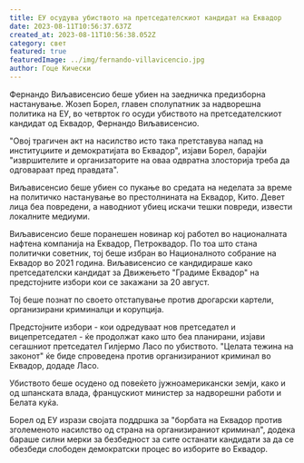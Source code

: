 ```yaml
---
title: ЕУ осудува убиството на претседателскиот кандидат на Еквадор
date: 2023-08-11T10:56:37.637Z
created_at: 2023-08-11T10:56:38.052Z
category: свет
featured: true
featuredImage: ../img/fernando-villavicencio.jpg
author: Гоце Кически
---
```

Фернандо Виљависенсио беше убиен на заедничка предизборна настанување. Жозеп Борел, главен сполупатник за надворешна политика на ЕУ, во четврток го осуди убиството на претседателскиот кандидат од Еквадор, Фернандо Виљависенсио.

"Овој трагичен акт на насилство исто така претставува напад на институциите и демократијата во Еквадор", изјави Борел, барајќи "извршителите и организаторите на оваа одвратна злосторија треба да одговараат пред правдата".

Виљависенсио беше убиен со пукање во средата на неделата за време на политичко настанување во престолнината на Еквадор, Кито. Девет лица беа повредени, а наводниот убиец искачи тешки повреди, извести локалните медиуми.

Виљависенсио беше поранешен новинар кој работел во националната нафтена компанија на Еквадор, Петроквадор. По тоа што стана политички советник, тој беше избран во Националното собрание на Еквадор во 2021 година. Виљависенсио се кандидираше како претседателски кандидат за Движењето "Градиме Еквадор" на предстојните избори кои се закажани за 20 август.

Тој беше познат по своето отстапување против дрогарски картели, организирани криминалци и корупција.

Предстојните избори - кои одредуваат нов претседател и вицепретседател - ќе продолжат како што беа планирани, изјави сегашниот претседател Гилјермо Ласо по убиството. "Целата тежина на законот" ќе биде спроведена против организираниот криминал во Еквадор, додаде Ласо.

Убиството беше осудено од повеќето јужноамерикански земји, како и од шпанската влада, францускиот министер за надворешни работи и Белата куќа.

Борел од ЕУ изрази својата поддршка за "борбата на Еквадор против зголеменото насилство од страна на организираниот криминал", додека бараше силни мерки за безбедност за сите останати кандидати за да се обезбеди слободен демократски процес во изборите во Еквадор.